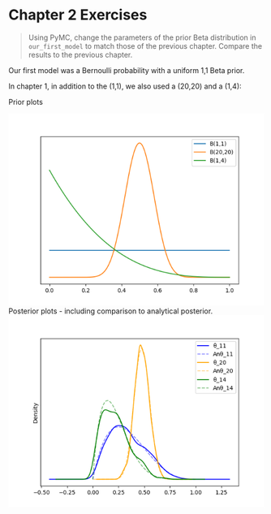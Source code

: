 # Chapter 2 Exercises

> Using PyMC, change the parameters of the prior Beta distribution in
> `our_first_model` to match those of the previous chapter. Compare
> the results to the previous chapter.

Our first model was a Bernoulli probability with a uniform 1,1 Beta
prior.

In chapter 1, in addition to the (1,1), we also used a (20,20) and a
(1,4):

Prior plots

![](exercises_c2_betas.png)
Posterior plots - including comparison to analytical posterior.
![](exercises_2_1_beta_comparison.png)



